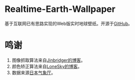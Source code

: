 # Realtime-Earth-Wallpaper
 基于互联网已有思路实现的Web版实时地球壁纸。开源于[GitHub](https://github.com/KaleidScoper/Realtime-Earth-Wallpaper)。

# 鸣谢
 1. 图像抓取算法来自[Jinbridger的博客](https://jinbridge.dev/docs/other/earth-wallpaper/)。
 2. 颜色矫正算法来自[LoneSky的博客](https://loneskyimages.blogspot.com/2017/05/himawari-8-color-correction.html)。
 3. 数据来源[日本气象厅](https://himawari8.nict.go.jp/zh/himawari8-image.htm)。
